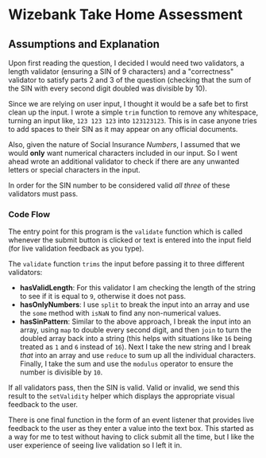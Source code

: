 # Wizebank Take Home Assessment

## Assumptions and Explanation

Upon first reading the question, I decided I would need two validators, a length validator (ensuring a SIN of 9 characters) and a "correctness" validator to satisfy parts 2 and 3 of the question (checking that the sum of the SIN with every second digit doubled was divisible by 10).

Since we are relying on user input, I thought it would be a safe bet to first clean up the input. I wrote a simple `trim` function to remove any whitespace, turning an input like, `123 123 123` into `123123123`. This is in case anyone tries to add spaces to their SIN as it may appear on any official documents.

Also, given the nature of Social Insurance _Numbers_, I assumed that we would **only** want numerical characters included in our input. So I went ahead wrote an additional validator to check if there are any unwanted letters or special characters in the input.

In order for the SIN number to be considered valid _all three_ of these validators must pass.

### Code Flow

The entry point for this program is the `validate` function which is called whenever the submit button is clicked or text is entered into the input field (for live validation feedback as you type).

The `validate` function `trims` the input before passing it to three different validators:

- **hasValidLength**: For this validator I am checking the length of the string to see if it is equal to `9`, otherwise it does not pass.
- **hasOnlyNumbers**: I use `split` to break the input into an array and use the `some` method with `isNaN` to find any non-numerical values.
- **hasSinPattern**: Similar to the above approach, I break the input into an array, using `map` to double every second digit, and then `join` to turn the doubled array back into a string (this helps with situations like `16` being treated as `1` and `6` instead of `16`). Next I take the new string and I break _that_ into an array and use `reduce` to sum up all the individual characters. Finally, I take the sum and use the `modulus` operator to ensure the number is divisible by `10`.

If all validators pass, then the SIN is valid. Valid or invalid, we send this result to the `setValidity` helper which displays the appropriate visual feedback to the user.

There is one final function in the form of an event listener that provides live feedback to the user as they enter a value into the text box. This started as a way for me to test without having to click submit all the time, but I like the user experience of seeing live validation so I left it in.
